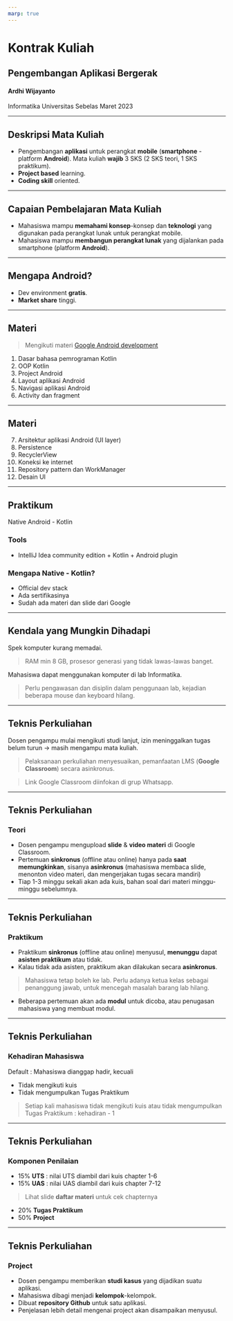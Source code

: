 ```yaml
---
marp: true
---
```


# Kontrak Kuliah

## Pengembangan Aplikasi Bergerak

#### Ardhi Wijayanto

Informatika
Universitas Sebelas Maret
2023

---

## Deskripsi Mata Kuliah

* Pengembangan **aplikasi** untuk perangkat **mobile** (**smartphone** - platform **Android**).
Mata kuliah **wajib** 3 SKS (2 SKS teori, 1 SKS praktikum).
* **Project based** learning.
* **Coding skill** oriented.

---

## Capaian Pembelajaran Mata Kuliah

* Mahasiswa mampu **memahami konsep**-konsep dan **teknologi** yang digunakan pada perangkat lunak untuk perangkat mobile.
* Mahasiswa mampu **membangun perangkat lunak** yang dijalankan pada smartphone (platform **Android**).

---

## Mengapa Android?

* Dev environment **gratis**.
* **Market share** tinggi.

---

## Materi

> Mengikuti materi [Google Android development](https://developer.android.com/teach)

1. Dasar bahasa pemrograman Kotlin
2. OOP Kotlin
3. Project Android
4. Layout aplikasi Android
5. Navigasi aplikasi Android
6. Activity dan fragment

---

## Materi

7. Arsitektur aplikasi Android (UI layer)
8. Persistence
9. RecyclerView
10. Koneksi ke internet
11. Repository pattern dan WorkManager
12. Desain UI

---

## Praktikum

Native Android - Kotlin

### Tools

* IntelliJ Idea community edition + Kotlin + Android plugin

### Mengapa Native - Kotlin?

* Official dev stack
* Ada sertifikasinya
* Sudah ada materi dan slide dari Google

---

## Kendala yang Mungkin Dihadapi

Spek komputer kurang memadai.
> RAM min 8 GB, prosesor generasi yang tidak lawas-lawas banget.

Mahasiswa dapat menggunakan komputer di lab Informatika.
> Perlu pengawasan dan disiplin dalam penggunaan lab, kejadian beberapa mouse dan keyboard hilang.

---

## Teknis Perkuliahan

Dosen pengampu mulai mengikuti studi lanjut, izin meninggalkan tugas belum turun -> masih mengampu mata kuliah.
> Pelaksanaan perkuliahan menyesuaikan, pemanfaatan LMS (**Google Classroom**) secara asinkronus.

> Link Google Classroom diinfokan di grup Whatsapp. 

---

## Teknis Perkuliahan

### Teori

* Dosen pengampu mengupload **slide** & **video materi** di Google Classroom. 
* Pertemuan **sinkronus** (offline atau online) hanya pada **saat memungkinkan**, sisanya **asinkronus** (mahasiswa membaca slide, menonton video materi, dan mengerjakan tugas secara mandiri)
* Tiap 1-3 minggu sekali akan ada kuis, bahan soal dari materi minggu-minggu sebelumnya.  

---

## Teknis Perkuliahan

### Praktikum

* Praktikum **sinkronus** (offline atau online) menyusul, **menunggu** dapat **asisten praktikum** atau tidak. 
* Kalau tidak ada asisten, praktikum akan dilakukan secara **asinkronus**.
> Mahasiswa tetap boleh ke lab. Perlu adanya ketua kelas sebagai penanggung jawab, untuk mencegah masalah barang lab hilang.
* Beberapa pertemuan akan ada **modul** untuk dicoba, atau penugasan mahasiswa yang membuat modul.

---

## Teknis Perkuliahan

### Kehadiran Mahasiswa

Default : Mahasiswa dianggap hadir, kecuali 
* Tidak mengikuti kuis
* Tidak mengumpulkan Tugas Praktikum
> Setiap kali mahasiswa tidak mengikuti kuis atau tidak mengumpulkan Tugas Praktikum : kehadiran - 1



---

## Teknis Perkuliahan

### Komponen Penilaian

* 15% **UTS** : nilai UTS diambil dari kuis chapter 1-6 
* 15% **UAS** : nilai UAS diambil dari kuis chapter 7-12
> Lihat slide **daftar materi** untuk cek chapternya

* 20% **Tugas Praktikum**
* 50% **Project**

---

## Teknis Perkuliahan

### Project

* Dosen pengampu memberikan **studi kasus** yang dijadikan suatu aplikasi. 
* Mahasiswa dibagi menjadi **kelompok**-kelompok.
* Dibuat **repository Github** untuk satu aplikasi. 
* Penjelasan lebih detail mengenai project akan disampaikan menyusul.